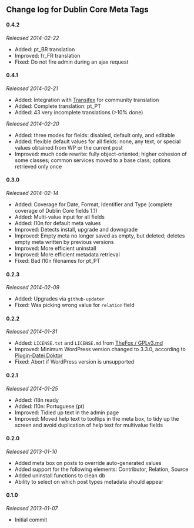 Change log for Dublin Core Meta Tags
------------------------------------

#### 0.4.2

*Released 2014-02-22*

* Added: pt_BR translation
* Improved: fr_FR translation
* Fixed: Do not fire admin during an ajax request

#### 0.4.1

*Released 2014-02-21*

* Added: Integration with [Transifex](https://www.transifex.com/projects/p/dc-meta-tags/) for community translation
* Added: Complete translation: pt_PT
* Added: 43 very incomplete translations (>10% done)

*Released 2014-02-20*

* Added: three modes for fields: disabled, default only, and editable
* Added: flexible default values for all fields: none, any text, or special values obtained from WP or the current post
* Improved: much code rewrite: fully object-oriented; higher cohesion of some classes; common services moved to a base class; options retrieved only once

#### 0.3.0

*Released 2014-02-14*

* Added: Coverage for Date, Format, Identifier and Type (complete coverage of Dublin Core fields 1.1)
* Added: Multi-value input for all fields
* Added: l10n for default meta values
* Improved: Detects install, upgrade and downgrade
* Improved: Empty meta no longer saved as empty, but deleted; deletes empty meta written by previous versions
* Improved: More efficient uninstall
* Improved: More efficient metadata retrieval
* Fixed: Bad l10n filenames for pt_PT

#### 0.2.3

*Released 2014-02-09*

* Added: Upgrades via `github-updater`
* Fixed: Was picking wrong value for `relation` field

#### 0.2.2

*Released 2014-01-31*

* Added: `LICENSE.txt` and `LICENSE.md` from [TheFox / GPLv3.md](https://github.com/TheFox/GPLv3.md)
* Improved: Minimum WordPress version changed to 3.3.0, according to [Plugin-Datei Doktor](http://de.wpseek.com/pluginfilecheck/)
* Fixed: Abort if WordPress version is unsupported

#### 0.2.1

*Released 2014-01-25*

* Added: i18n ready
* Added: l10n: Portuguese (pt)
* Improved: Tidied up text in the admin page
* Improved: Moved help text to tooltips in the meta box, to tidy up the screen and avoid duplication of help text for multivalue fields

#### 0.2.0

*Released 2013-01-10*

* Added meta box on posts to override auto-generated values
* Added support for the following elements: Contributor, Relation, Source
* Added uninstall functions to clean db
* Ability to select on which post types metadata should appear

#### 0.1.0

*Released 2013-01-07*

* Initial commit
